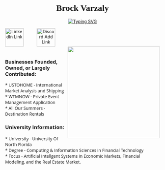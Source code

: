 <h1 align="center"><font face="Comic Sans MS">Brock Varzaly</font>
</h1>
<link rel="CSS" href="CSSCode">
<p align="center">
<a href="https://discord.com/users/binarytheory">
<img src="https://readme-typing-svg.demolab.com?font=Fira+Code&duration=3000&pause=10000&color=00E8FF&center=true&width=600&lines=Developer+%2F++Student+%2F+Business+Owner+%2F+App+Founder" alt="Typing SVG" /></a>
</p>
<p align="center">          
  <a href="https://www.linkedin.com/in/brock-varzaly-014b812aa/">
    <img align="left" alt="LinkedIn Link" width="60px" title="LinkedIn" src="https://cdn.jsdelivr.net/gh/devicons/devicon@latest/icons/linkedin/linkedin-original.svg" style="padding-right:40px;" /></a>
  <a href="https://discord.com/users/binarytheory">
    <img align="left" alt="Discord Add Link" width="60px" title="Discord" src="https://cdn.simpleicons.org/discord/5865F2.svg" style="padding-right:40px;"/></a> 
</p>
<p align="right">
  <br><br>
<img src="https://user-images.githubusercontent.com/74038190/219923809-b86dc415-a0c2-4a38-bc88-ad6cf06395a8.gif" align="right" width="300">
</p>
<br>
<h3 align = "left"> 
Businesses Founded, Owned, or Largely Contributed:
<br>
</h3>
<p align = "left"><font face="Open Sans">
  *  USTOHOME - International Market Analysis and Shipping
  <br>
  *  WTMNOW - Private Event Management Application
  <br>
  *  All Our Summers - Destination Rentals
  <br>
</p>
<h3 align = "left"> 
University Information:
<br>
</h3>
<p align = "left"><font face="Open Sans">
  *  University - University Of North Florida
  <br>
  *  Degree - Computing & Information Sciences in Financial Technology
  <br>
  *  Focus - Artificial Intellgent Systems in Economic Markets, Financial Modeling, and the Real Estate Market.
  <br>
</p>

